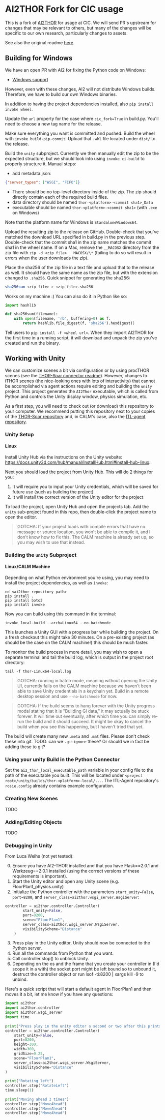 # AI2THOR Fork for CIC usage

This is a fork of [AI2THOR](https://github.com/allenai/ai2thor) for usage at CIC. We will send PR's upstream for changes that may be relevant to others, but many of the changes will be specific to our own research, particularly changes to assets.

See also the original readme [here](./README.md).

## Building for Windows

We have an open PR with AI2 for fixing the Python code on Windows:

* [Windows support](https://github.com/allenai/ai2thor/pull/1192)

However, even with these changes, AI2 will not distribute Windows builds. Therefore, we have to build our own Windows binaries.

In addition to having the project dependencies installed, also `pip install invoke wheel`.

Update the `url` property for the case where `cic_fork=True` in build.py. You'll need to choose a new tag name for the release.

Make sure everything you want is committed and pushed.
Build the wheel with `invoke build-pip-commit`. Upload that `.whl` file located under `dist/` to the release.

Build the `unity` subproject. Currently we then manually edit the zip to be the expected structure, but we should look into using `invoke ci-build` to properly structure it. Manual steps:

* add metadata.json:

```json
{"server_types": ["WSGI", "FIFO"]}
```

* There should be no top-level directory inside of the zip. The zip should directly contain each of the required build files.
* data directory should be named `thor-<platform>-<commit sha1>_Data`
* executable should be named `thor-<platform>-<commit sha1>` (with `.exe` on Windows)

Note that the platform name for Windows is `StandaloneWindows64`.

Upload the resulting zip to the release on GitHub. Double-check that you've matched the download URL specified in build.py in the previous step. Double-check that the commit sha1 in the zip name matches the commit sha1 in the wheel name. If on a Mac, remove the `__MACOSX` directory from the zip file with `zip -d <zip file> __MACOSX/\*` (failing to do so will result in errors when the user downloads the zip).

Place the sha256 of the zip file in a text file and upload that to the release as well. It should have the same name as the zip file, but with the extension changed to `.sha256`. Quick snippet for generating the sha256:

```bash
sha256sum <zip file> > <zip file>.sha256
```

Works on my machine :) You can also do it in Python like so:

```python
import hashlib

def sha256sum(filename):
    with open(filename, 'rb', buffering=0) as f:
        return hashlib.file_digest(f, 'sha256').hexdigest()
```

Tell users to `pip install -f <wheel url>`. When they import AI2THOR for the first time in a running script, it will download and unpack the zip you've created and run the binary.

## Working with Unity

We can customize scenes a bit via configuration or by using procTHOR scenes (see the [THOR-Soar connector readme](https://github.com/Center-for-Integrated-Cognition/THOR-Soar/tree/main/connector#changing-the-scene-setup)). However, changes to iTHOR scenes (the nice-looking ones with lots of interactivity) that cannot be accomplished via agent actions require editing and building the `unity` project. This project generates the `AI2Thor` executable, which is called from Python and controls the Unity display window, physics simulation, etc.

As a first step, you will need to check out (or download) this repository to your computer. We recommend putting this repository next to your copies of the [THOR-Soar repository](https://github.com/Center-for-Integrated-Cognition/THOR-Soar) and, in CALM's case, also the [ITL-agent repository](https://github.com/Center-for-Integrated-Cognition/ITL-Agent).

### Unity Setup

#### Linux

Install Unity Hub via the instructions on the Unity website: https://docs.unity3d.com/hub/manual/InstallHub.html#install-hub-linux.

Next you should load the project from Unity Hub. This will do 2 things for you:

1) It will require you to input your Unity credentials, which will be saved for future use (such as building the project)
2) It will install the correct version of the Unity editor for the project

To load the project, open Unity Hub and open the projects tab. Add the `unity` sub-project found in this repo, then double-click the project name to open the editor.

> GOTCHA: If your project loads with compile errors that have no message or source location, you won't be able to compile it, and I don't know how to fix this. The CALM machine is already set up, so you may wish to use that instead.

### Building the `unity` Subproject

#### Linux/CALM Machine

Depending on what Python environment you're using, you may need to install the project dependencies, as well as `invoke`:

    cd <ai2thor repository path>
    pip install .
    pip install boto3
    pip install invoke

Now you can build using this command in the terminal:

    invoke local-build --arch=Linux64 --no-batchmode

This launches a Unity GUI with a progress bar while building the project. On a fresh checkout this might take 30 minutes. On a pre-existing project (as should be the case on the CALM machine!) this should be much faster.

To monitor the build process in more detail, you may wish to open a separate terminal and tail the build log, which is output in the project root directory:

    tail -f thor-Linux64-local.log

> GOTCHA: running in batch mode, meaning without opening the Unity UI, currently fails on the CALM machine because we haven't been able to save Unity credentials in a keychain yet. Build in a remote desktop session and use `--no-batchmode` for now.

>GOTCHA: If the build seems to hang forever with the Unity progress modal stating that it is "Building GI data," it may actually be stuck forever. It will time out eventually, after which time you can simply re-run the build and it should succeed. It might be okay to cancel the build when you see this happening, but I haven't tried that yet.

The build will create many new `.meta` and `.mat` files. Please don't check these into git. TODO: can we `.gitignore` these? Or should we in fact be adding these to git?

### Using your unity Build in the Python Connector

Set the `ai2_thor_local_executable_path` variable in your config file to the path of the executable you built. This will be located under `<project root>/unity/builds/thor-<platform>-local/...`. The ITL-Agent repository's `rosie.config` already contains example configuration.

### Creating New Scenes

TODO

### Adding/Editing Objects

TODO

### Debugging in Unity

From Luca Weihs (not yet tested):

0. Ensure you have AI2-THOR installed and that you have Flask==2.0.1 and Werkzeug==2.0.1 installed (using the correct versions of these requirements is important).
1. Start the Unity editor and open any Unity scene (e.g. FloorPlan1_physics.unity)
2. Initialize the Python controller with the parameters `start_unity=False`, `port=8200`, and `server_class=ai2thor.wsgi_server.WsgiServer`:
 
```python
controller = ai2thor.controller.Controller(
        start_unity=False,
        port=8200,
        scene="FloorPlan1",
        server_class=ai2thor.wsgi_server.WsgiServer,
        visibilityScheme="Distance"
    )
```

3. Press play in the Unity editor, Unity should now be connected to the Python server.
4. Run all the commands from Python that you want.
5. Call controller.stop() to unblock Unity.
6. Depending on the os and the frame that you create your controller in (I'd scope it in a with) the socket port might be left bound so to unbound it, destruct the controller object or run lsof -ti:8200 | xargs kill -9 to unbind.
 
Here's a quick script that will start a default agent in FloorPlan1 and then moves it a bit, let me know if you have any questions:
 
```python
import ai2thor
import ai2thor.controller
import ai2thor.wsgi_server
import time
 
print("Press play in the unity editor a second or two after this prints.")
controller = ai2thor.controller.Controller(
    start_unity=False,
    port=8200,
    height=300,
    width=300,
    gridSize=0.25,
    scene="FloorPlan1",
    server_class=ai2thor.wsgi_server.WsgiServer,
    visibilityScheme="Distance"
)
 
print("Rotating left")
controller.step("RotateLeft")
time.sleep(1)
 
print("Moving ahead 3 times")
controller.step("MoveAhead")
controller.step("MoveAhead")
controller.step("MoveAhead")
```
